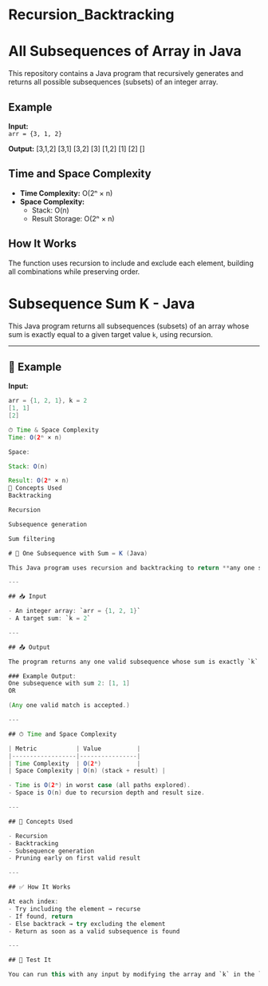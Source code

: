 # Recursion_Backtracking

# All Subsequences of Array in Java

This repository contains a Java program that recursively generates and returns all possible subsequences (subsets) of an integer array.

## Example

**Input:**  
`arr = {3, 1, 2}`

**Output:**
[3,1,2]
[3,1]
[3,2]
[3]
[1,2]
[1]
[2]
[]

## Time and Space Complexity

- **Time Complexity:** O(2ⁿ × n)  
- **Space Complexity:**  
  - Stack: O(n)  
  - Result Storage: O(2ⁿ × n)

## How It Works

The function uses recursion to include and exclude each element, building all combinations while preserving order.


# Subsequence Sum K - Java

This Java program returns all subsequences (subsets) of an array whose sum is exactly equal to a given target value `k`, using recursion.

---

## 📌 Example

**Input:**
```java
arr = {1, 2, 1}, k = 2
[1, 1]  
[2]

⏱ Time & Space Complexity
Time: O(2ⁿ × n)

Space:

Stack: O(n)

Result: O(2ⁿ × n)
🧠 Concepts Used
Backtracking

Recursion

Subsequence generation

Sum filtering

# 🎯 One Subsequence with Sum = K (Java)

This Java program uses recursion and backtracking to return **any one subsequence** from a given array whose elements sum up to a target value `k`.

---

## 📥 Input

- An integer array: `arr = {1, 2, 1}`
- A target sum: `k = 2`

---

## 📤 Output

The program returns any one valid subsequence whose sum is exactly `k`.

### Example Output:
One subsequence with sum 2: [1, 1]
OR  

(Any one valid match is accepted.)

---

## ⏱ Time and Space Complexity

| Metric           | Value          |
|------------------|----------------|
| Time Complexity  | O(2ⁿ)          |
| Space Complexity | O(n) (stack + result) |

- Time is O(2ⁿ) in worst case (all paths explored).
- Space is O(n) due to recursion depth and result size.

---

## 🧠 Concepts Used

- Recursion
- Backtracking
- Subsequence generation
- Pruning early on first valid result

---

## ✅ How It Works

At each index:
- Try including the element → recurse
- If found, return
- Else backtrack → try excluding the element
- Return as soon as a valid subsequence is found

---

## 🧪 Test It

You can run this with any input by modifying the array and `k` in the `main` method.


